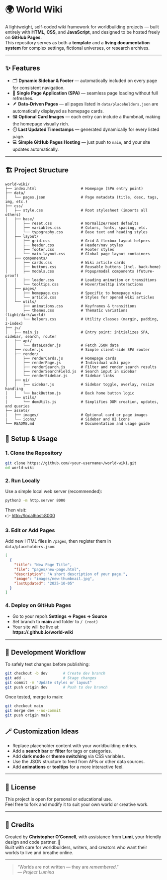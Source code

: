 # 🌍 World Wiki

A lightweight, self-coded wiki framework for worldbuilding projects — built entirely with **HTML**, **CSS**, and **JavaScript**, and designed to be hosted freely on **GitHub Pages**.  
This repository serves as both a **template** and a **living documentation system** for complex settings, fictional universes, or research archives.

---

## ✨ Features

- 🗂️ **Dynamic Sidebar & Footer** — automatically included on every page for consistent navigation.  
- 🧭 **Single Page Application (SPA)** — seamless page loading without full refreshes.  
- 🪶 **Data-Driven Pages** — all pages listed in `data/placeholders.json` are automatically displayed as homepage cards.  
- 🖼️ **Optional Card Images** — each entry can include a thumbnail, making the homepage visually rich.  
- ⏱️ **Last Updated Timestamps** — generated dynamically for every listed page.  
- 💻 **Simple GitHub Pages Hosting** — just push to `main`, and your site updates automatically.

---

## 🏗️ Project Structure

```plaintext
world-wiki/
├── index.html                    # Homepage (SPA entry point)
├── data/
│   └── pages.json                # Page metadata (title, desc, tags, img, etc.)
├── css/
│   ├── style.css                 # Root stylesheet (imports all others)
│   ├── base/
│   │   ├── reset.css             # Normalize/reset defaults
│   │   ├── variables.css         # Colors, fonts, spacing, etc.
│   │   └── typography.css        # Base text and heading styles
│   ├── layout/
│   │   ├── grid.css              # Grid & flexbox layout helpers
│   │   ├── header.css            # Header/nav styles
│   │   ├── footer.css            # Footer styles
│   │   └── main-layout.css       # Global page layout containers
│   ├── components/
│   │   ├── cards.css             # Wiki article cards
│   │   ├── buttons.css           # Reusable buttons (incl. back-home)
│   │   ├── modals.css            # Popup/modal components (future-proof)
│   │   ├── loader.css            # Loading animation or transitions
│   │   └── tooltips.css          # Hover/tooltip interactions
│   ├── pages/
│   │   ├── homepage.css          # Specific to homepage view
│   │   └── article.css           # Styles for opened wiki articles
│   └── utils/
│       ├── animations.css        # Keyframes & transitions
│       ├── themes.css            # Thematic variations (light/dark/world)
│       └── helpers.css           # Utility classes (margin, padding, z-index)
├── js/
│   ├── main.js                   # Entry point: initializes SPA, sidebar, search, router
│   ├── api/
│   │   └── dataLoader.js         # Fetch JSON data
│   ├── router.js                 # Simple client-side SPA router
│   ├── render/
│   │   ├── renderCards.js        # Homepage cards
│   │   ├── renderPage.js         # Individual wiki page
│   │   ├── renderSearch.js       # Filter and render search results
│   │   ├── renderSearchField.js  # Search input in sidebar
│   │   └── renderSidebar.js      # Sidebar links
│   ├── ui/
│   │   ├── sidebar.js            # Sidebar toggle, overlay, resize handling
│   │   └── backButton.js         # Back home button logic
|   └── utils/
|       └── domUtils.js           # Simplifies DOM creation, updates, and queries
├── assets/
|   ├── images/                   # Optional card or page images
|   └── icons/                    # Sidebar and UI icons
└── README.md                     # Documentation and usage guide
```

## 🚀 Setup & Usage

### **1. Clone the Repository**
```bash
git clone https://github.com/<your-username>/world-wiki.git
cd world-wiki
```

### **2. Run Locally**
Use a simple local web server (recommended):
```bash
python3 -m http.server 8000
```

Then visit:  
👉 [http://localhost:8000](http://localhost:8000)

### **3. Edit or Add Pages**
Add new HTML files in `/pages`, then register them in `data/placeholders.json`:

```json
[
  {
    "title": "New Page Title",
    "file": "pages/new-page.html",
    "description": "A short description of your page.",
    "image": "images/new-thumbnail.jpg",
    "lastUpdated": "2025-10-05"
  }
]
```
### **4. Deploy on GitHub Pages**
- Go to your repo’s **Settings → Pages → Source**  
- Set branch to **main** and folder to `/ (root)`  
- Your site will be live at:  
  **https://<your-username>.github.io/world-wiki**

---

## 🧩 Development Workflow

To safely test changes before publishing:

```bash
git checkout -b dev       # Create dev branch
git add .                 # Stage changes
git commit -m "Update styles or layout"
git push origin dev       # Push to dev branch
```

Once tested, merge to main:

```bash
git checkout main
git merge dev --no-commit
git push origin main
```

## 🪄 Customization Ideas

- Replace placeholder content with your worldbuilding entries.  
- Add a **search bar** or **filter** for tags or categories.  
- Add **dark mode** or **theme switching** via CSS variables.  
- Use the JSON structure to feed from APIs or other data sources.  
- Add **animations** or **tooltips** for a more interactive feel.

---

## 🧠 License

This project is open for personal or educational use.  
Feel free to fork and modify it to suit your own world or creative work.

---

## 💬 Credits

Created by **Christopher O’Connell**, with assistance from **Lumi**, your friendly design and code partner. 🌙  
Built with care for worldbuilders, writers, and creators who want their worlds to live and breathe online.

---

> “Worlds are not written — they are *remembered*.”  
> — *Project Lumina*


